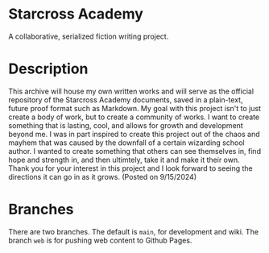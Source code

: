 # Starcross Academy
A collaborative, serialized fiction writing project. 

# Description

This archive will house my own written works and will serve as the official repository of the Starcross Academy documents, saved in a plain-text, future proof format such as Markdown. My goal with this project isn't to just create a body of work, but to create a community of works. I want to create something that is lasting, cool, and allows for growth and development beyond me. I was in part inspired to create this project out of the chaos and mayhem that was caused by the downfall of a certain wizarding school author. I wanted to create something that others can see themselves in, find hope and strength in, and then ultimtely, take it and make it their own. Thank you for your interest in this project and I look forward to seeing the directions it can go in as it grows. (Posted on 9/15/2024)

# Branches

There are two branches. The default is ``main``, for development and wiki. The branch ``web`` is for pushing web content to Github Pages. 